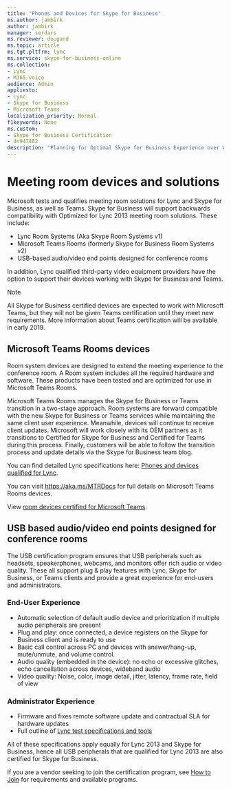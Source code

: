```yaml
---
title: "Phones and Devices for Skype for Business"
ms.author: jambirk
author: jambirk
manager: serdars
ms.reviewer: dougand
ms.topic: article
ms.tgt.pltfrm: lync
ms.service: skype-for-business-online
ms.collection: 
- Lync
- M365-voice
audience: Admin
appliesto:
- Lync
- Skype for Business 
- Microsoft Teams
localization_priority: Normal
f1keywords: None
ms.custom:
- Skype for Business Certification
- dn947482 
description: "Planning for Optimal Skype for Business Experience over Wi-Fi provides the collective information to help you plan an optimal Skype for Business experience in a wireless world."
---
```


# Meeting room devices and solutions
Microsoft tests and qualifies meeting room solutions for Lync and Skype for Business, as well as Teams.
Skype for Business will support backwards compatibility with Optimized for Lync 2013 meeting room solutions. These include:
- Lync Room Systems (Aka Skype Room Systems v1)
- Microsoft Teams Rooms (formerly Skype for Business Room Systems v2)
- USB-based audio/video end points designed for conference rooms

In addition, Lync qualified third-party video equipment providers have the option to support their devices working with Skype for Business and Teams.

> [!NOTE]
> All Skype for Business certified devices are expected to work with Microsoft Teams, but they will not be given Teams certification until they meet new requirements. More information about Teams certification will be available in early 2019.

## Microsoft Teams Rooms devices
Room system devices are designed to extend the meeting experience to the conference room. A Room system includes all the required hardware and software. These products have been tested and are optimized for use in Microsoft Teams Rooms.

Microsoft Teams Rooms manages the Skype for Business or Teams transition in a two-stage approach.  Room systems are forward compatible with the new Skype for Business or Teams services while maintaining the same client user experience. Meanwhile, devices will continue to receive client updates.  Microsoft will work closely with its OEM partners as it transitions to Certified for Skype for Business and Certified for Teams during this process. Finally, customers will be able to follow the transition process and update details via the Skype for Business team blog.

You can find detailed Lync specifications here: [Phones and devices qualified for Lync](../lync-cert/ip-phones.md).

You can visit https://aka.ms/MTRDocs for full details on Microsoft Teams Rooms devices.

View [room devices certified for Microsoft Teams](https://products.office.com/en-us/microsoft-teams/across-devices/devices).

## USB based audio/video end points designed for conference rooms
The USB certification program ensures that USB peripherals such as headsets, speakerphones, webcams, and monitors offer rich audio or video quality. These all support plug & play features with Lync, Skype for Business, or Teams clients and  provide a great experience for end-users and administrators. 

### End-User Experience
- Automatic selection of default audio device and prioritization if multiple audio peripherals are present
- Plug and play: once connected, a device registers on the Skype for Business client and is ready to use
- Basic call control across PC and devices with answer/hang-up, mute/unmute, and volume control.
- Audio quality (embedded in the device): no echo or excessive glitches, echo cancellation across devices, wideband audio
- Video quality: Noise, color, image detail, jitter, latency, frame rate, field of view  

### Administrator Experience
- Firmware and fixes remote software update and contractual SLA for hardware updates
- Full outline of [Lync test specifications and tools](test-spec.md)

All of these specifications apply equally for Lync 2013 and Skype for Business, hence all USB peripherals that are qualified for Lync 2013 are also certified for Skype for Business.

If you are a vendor seeking to join the certification program, see [How to Join](how-to-join.md) for requirements and available programs.

